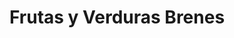 ---
title: "Frutas y Verduras Brenes"
url: /paraiso/frutas-y-verduras-brenes/
shop: Gemüse & Obst
---